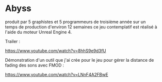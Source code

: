 # Abyss

produit par 5 graphistes et 5 programmeurs de troisième année sur un temps de production d'environ 12 semaines ce jeu contemplatif est réalisé à l'aide du moteur Unreal Engine 4.

Trailer : 

https://www.youtube.com/watch?v=8hhS9e9d3fU


Démonstration d'un outil que j'ai crée pour le jeu pour gérer la distance de fading des sons avec FMOD :

https://www.youtube.com/watch?v=LNnF4A2FBwE
